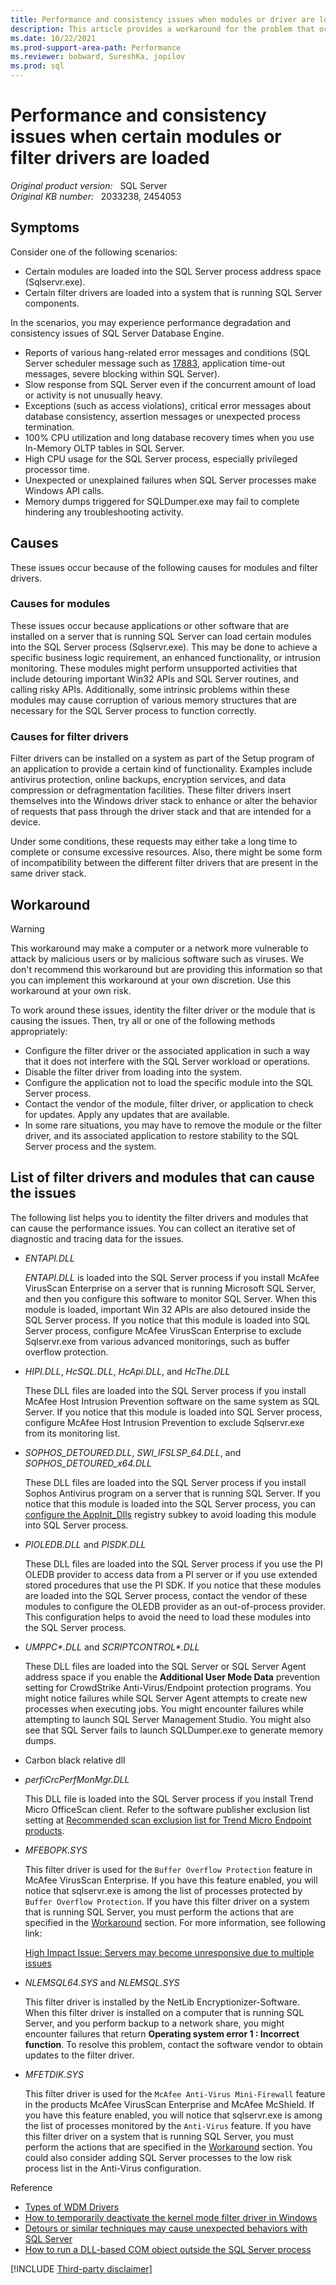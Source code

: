```yaml
---
title: Performance and consistency issues when modules or driver are loaded
description: This article provides a workaround for the problem that occurs when certain modules are loaded into SQL Server address space or certain filter drivers are loaded into a system that is running SQL Server components.
ms.date: 10/22/2021
ms.prod-support-area-path: Performance
ms.reviewer: bobward, SureshKa, jopilov
ms.prod: sql
---
```

# Performance and consistency issues when certain modules or filter drivers are loaded

_Original product version:_ &nbsp; SQL Server  
_Original KB number:_ &nbsp; 2033238, 2454053

## Symptoms

Consider one of the following scenarios:

- Certain modules are loaded into the SQL Server process address space (Sqlservr.exe).
- Certain filter drivers are loaded into a system that is running SQL Server components.

In the scenarios, you may experience performance degradation and consistency issues of SQL Server Database Engine.

- Reports of various hang-related error messages and conditions (SQL Server scheduler message such as [17883](/sql/relational-databases/errors-events/mssqlserver-17883-database-engine-error), application time-out messages, severe blocking within SQL Server).
- Slow response from SQL Server even if the concurrent amount of load or activity is not unusually heavy.
- Exceptions (such as access violations), critical error messages about database consistency, assertion messages or unexpected process termination.
- 100% CPU utilization and long database recovery times when you use In-Memory OLTP tables in SQL Server.
- High CPU usage for the SQL Server process, especially privileged processor time.
- Unexpected or unexplained failures when SQL Server processes make Windows API calls.
- Memory dumps triggered for SQLDumper.exe may fail to complete hindering any troubleshooting activity.

## Causes

These issues occur because of the following causes for modules and filter drivers.

### Causes for modules

These issues occur because applications or other software that are installed on a server that is running SQL Server can load certain modules into the SQL Server process (Sqlservr.exe). This may be done to achieve a specific business logic requirement, an enhanced functionality, or intrusion monitoring. These modules might perform unsupported activities that include detouring important Win32 APIs and SQL Server routines, and calling risky APIs. Additionally, some intrinsic problems within these modules may cause corruption of various memory structures that are necessary for the SQL Server process to function correctly.

### Causes for filter drivers

Filter drivers can be installed on a system as part of the Setup program of an application to provide a certain kind of functionality. Examples include antivirus protection, online backups, encryption services, and data compression or defragmentation facilities. These filter drivers insert themselves into the Windows driver stack to enhance or alter the behavior of requests that pass through the driver stack and that are intended for a device.

Under some conditions, these requests may either take a long time to complete or consume excessive resources. Also, there might be some form of incompatibility between the different filter drivers that are present in the same driver stack.

## Workaround

> [!WARNING]
> This workaround may make a computer or a network more vulnerable to attack by malicious users or by malicious software such as viruses. We don't recommend this workaround but are providing this information so that you can implement this workaround at your own discretion. Use this workaround at your own risk.

To work around these issues, identity the filter driver or the module that is causing the issues. Then, try all or one of the following methods appropriately:

- Configure the filter driver or the associated application in such a way that it does not interfere with the SQL Server workload or operations.
- Disable the filter driver from loading into the system.
- Configure the application not to load the specific module into the SQL Server process.
- Contact the vendor of the module, filter driver, or application to check for updates. Apply any updates that are available.
- In some rare situations, you may have to remove the module or the filter driver, and its associated application to restore stability to the SQL Server process and the system.

## List of filter drivers and modules that can cause the issues

The following list helps you to identity the filter drivers and modules that can cause the performance issues. You can collect an iterative set of diagnostic and tracing data for the issues.

- *ENTAPI.DLL*

  *ENTAPI.DLL* is loaded into the SQL Server process if you install McAfee VirusScan Enterprise on a server that is running Microsoft SQL Server, and then you configure this software to monitor SQL Server. When this module is loaded, important Win 32 APIs are also detoured inside the SQL Server process. If you notice that this module is loaded into SQL Server process, configure McAfee VirusScan Enterprise to exclude Sqlservr.exe from various advanced monitorings, such as buffer overflow protection.

- *HIPI.DLL*, *HcSQL.DLL*, *HcApi.DLL*, and *HcThe.DLL*

    These DLL files are loaded into the SQL Server process if you install McAfee Host Intrusion Prevention software on the same system as SQL Server. If you notice that this module is loaded into SQL Server process, configure McAfee Host Intrusion Prevention to exclude Sqlservr.exe from its monitoring list.

- *SOPHOS_DETOURED.DLL*, *SWI_IFSLSP_64.DLL*, and *SOPHOS_DETOURED_x64.DLL*

    These DLL files are loaded into the SQL Server process if you install Sophos Antivirus program on a server that is running SQL Server. If you notice that this module is loaded into the SQL Server process, you can [configure the AppInit_Dlls](https://support.sophos.com/support/s/article/KB-000033536) registry subkey to avoid loading this module into SQL Server process.

- *PIOLEDB.DLL* and *PISDK.DLL*

    These DLL files are loaded into the SQL Server process if you use the PI OLEDB provider to access data from a PI server or if you use extended stored procedures that use the PI SDK. If you notice that these modules are loaded into the SQL Server process, contact the vendor of these modules to configure the OLEDB provider as an out-of-process provider. This configuration helps to avoid the need to load these modules into the SQL Server process.

- *UMPPC\*.DLL* and *SCRIPTCONTROL\*.DLL*

    These DLL files are loaded into the SQL Server or SQL Server Agent address space if you enable the **Additional User Mode Data** prevention setting for CrowdStrike Anti-Virus/Endpoint protection programs. You might notice failures while SQL Server Agent attempts to create new processes when executing jobs. You might encounter failures while attempting to launch SQL Server Management Studio. You might also see that SQL Server fails to launch SQLDumper.exe to generate memory dumps.

- Carbon black relative dll

- *perfiCrcPerfMonMgr.DLL*

    This DLL file is loaded into the SQL Server process if you install Trend Micro OfficeScan client. Refer to the software publisher exclusion list setting at [Recommended scan exclusion list for Trend Micro Endpoint products](https://success.trendmicro.com/solution/1059770-recommended-scan-exclusion-list-for-trend-micro-endpoint-products).

- *MFEBOPK.SYS*

    This filter driver is used for the `Buffer Overflow Protection` feature in McAfee VirusScan Enterprise. If you have this feature enabled, you will notice that sqlservr.exe is among the list of processes protected by `Buffer Overflow Protection`. If you have this filter driver on a system that is running SQL Server, you must perform the actions that are specified in the [Workaround](#workaround) section. For more information, see following link:

    [High Impact Issue: Servers may become unresponsive due to multiple issues](https://techcommunity.microsoft.com/t5/ask-the-performance-team/high-impact-issue-servers-may-become-unresponsive-due-to/ba-p/374567)

- *NLEMSQL64.SYS* and *NLEMSQL.SYS*

    This filter driver is installed by the NetLib Encryptionizer-Software. When this filter driver is installed on a computer that is running SQL Server, and you perform backup to a network share, you might encounter failures that return **Operating system error 1 : Incorrect function**. To resolve this problem, contact the software vendor to obtain updates to the filter driver.

- *MFETDIK.SYS*

    This filter driver is used for the `McAfee Anti-Virus Mini-Firewall` feature in the products McAfee VirusScan Enterprise and McAfee McShield. If you have this feature enabled, you will notice that sqlservr.exe is among the list of processes monitored by the `Anti-Virus` feature. If you have this filter driver on a system that is running SQL Server, you must perform the actions that are specified in the [Workaround](#workaround) section. You could also consider adding SQL Server processes to the low risk process list in the Anti-Virus configuration.

Reference

- [Types of WDM Drivers](/windows-hardware/drivers/kernel/types-of-wdm-drivers)
- [How to temporarily deactivate the kernel mode filter driver in Windows](windows-server/performance/deactivate-kernel-mode-filter-driver.md)
- [Detours or similar techniques may cause unexpected behaviors with SQL Server](../general/issue-detours-similar-techniques.md)
- [How to run a DLL-based COM object outside the SQL Server process](../admin/run-dll-based-com-object.md)

[!INCLUDE [Third-party disclaimer](../../includes/third-party-disclaimer.md)]
